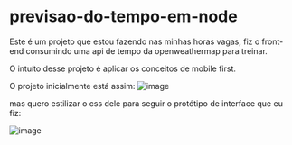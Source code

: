 # previsao-do-tempo-em-node

Este é um projeto que estou fazendo nas minhas horas vagas, fiz o front-end consumindo uma api de tempo da openweathermap para treinar.

O intuíto desse projeto é aplicar os conceitos de mobile first.

O projeto inicialmente está assim:
![image](https://github.com/SantanaRael/previsao-do-tempo-em-node/assets/73674173/52104862-7abe-4ac5-9221-4e42a0258ced)

mas quero estilizar o css dele para seguir o protótipo de interface que eu fiz:

![image](https://github.com/SantanaRael/previsao-do-tempo-em-node/assets/73674173/623c4f54-4d58-4584-88e5-4a17f8c876c7)
